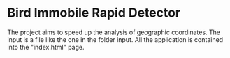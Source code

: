 # Bird Immobile Rapid Detector

The project aims to speed up the analysis of geographic coordinates.
The input is a file like the one in the folder input.
All the application is contained into the "index.html" page.
